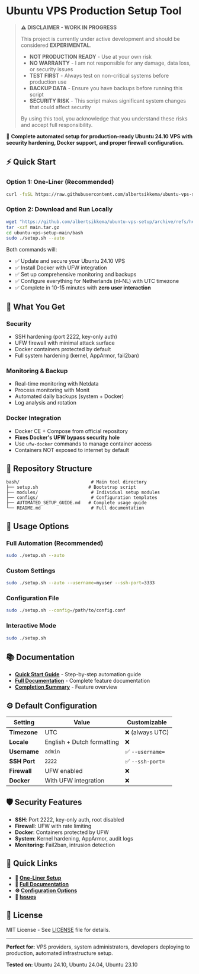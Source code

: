 # Ubuntu VPS Production Setup Tool

> **⚠️ DISCLAIMER - WORK IN PROGRESS**
> 
> This project is currently under active development and should be considered **EXPERIMENTAL**. 
>
> - **NOT PRODUCTION READY** - Use at your own risk
> - **NO WARRANTY** - I am not responsible for any damage, data loss, or security issues
> - **TEST FIRST** - Always test on non-critical systems before production use
> - **BACKUP DATA** - Ensure you have backups before running this script
> - **SECURITY RISK** - This script makes significant system changes that could affect security
>
> By using this tool, you acknowledge that you understand these risks and accept full responsibility.

🚀 **Complete automated setup for production-ready Ubuntu 24.10 VPS with security hardening, Docker support, and proper firewall configuration.**

## ⚡ Quick Start

### Option 1: One-Liner (Recommended)
```bash
curl -fsSL https://raw.githubusercontent.com/albertsikkema/ubuntu-vps-setup/main/bash/setup.sh | sudo bash -s -- --auto
```

### Option 2: Download and Run Locally
```bash
wget "https://github.com/albertsikkema/ubuntu-vps-setup/archive/refs/heads/main.tar.gz"
tar -xzf main.tar.gz
cd ubuntu-vps-setup-main/bash
sudo ./setup.sh --auto
```

Both commands will:
- ✅ Update and secure your Ubuntu 24.10 VPS
- ✅ Install Docker with UFW integration
- ✅ Set up comprehensive monitoring and backups
- ✅ Configure everything for Netherlands (nl-NL) with UTC timezone
- ✅ Complete in 10-15 minutes with **zero user interaction**

## 🎯 What You Get

### Security
- SSH hardening (port 2222, key-only auth)
- UFW firewall with minimal attack surface
- Docker containers protected by default
- Full system hardening (kernel, AppArmor, fail2ban)

### Monitoring & Backup
- Real-time monitoring with Netdata
- Process monitoring with Monit
- Automated daily backups (system + Docker)
- Log analysis and rotation

### Docker Integration
- Docker CE + Compose from official repository
- **Fixes Docker's UFW bypass security hole**
- Use `ufw-docker` commands to manage container access
- Containers NOT exposed to internet by default

## 📁 Repository Structure

```
bash/                           # Main tool directory
├── setup.sh                   # Bootstrap script
├── modules/                    # Individual setup modules
├── configs/                    # Configuration templates
├── AUTOMATED_SETUP_GUIDE.md   # Complete usage guide
└── README.md                   # Full documentation
```

## 🔧 Usage Options

### Full Automation (Recommended)
```bash
sudo ./setup.sh --auto
```

### Custom Settings
```bash
sudo ./setup.sh --auto --username=myuser --ssh-port=3333
```

### Configuration File
```bash
sudo ./setup.sh --config=/path/to/config.conf
```

### Interactive Mode
```bash
sudo ./setup.sh
```

## 📚 Documentation

- **[Quick Start Guide](bash/AUTOMATED_SETUP_GUIDE.md)** - Step-by-step automation guide
- **[Full Documentation](bash/README.md)** - Complete feature documentation
- **[Completion Summary](bash/COMPLETION_SUMMARY.md)** - Feature overview

## ⚙️ Default Configuration

| Setting | Value | Customizable |
|---------|-------|--------------|
| **Timezone** | UTC | ❌ (always UTC) |
| **Locale** | English + Dutch formatting | ❌ |
| **Username** | `admin` | ✅ `--username=` |
| **SSH Port** | `2222` | ✅ `--ssh-port=` |
| **Firewall** | UFW enabled | ❌ |
| **Docker** | With UFW integration | ❌ |

## 🛡️ Security Features

- **SSH**: Port 2222, key-only auth, root disabled
- **Firewall**: UFW with rate limiting
- **Docker**: Containers protected by UFW
- **System**: Kernel hardening, AppArmor, audit logs
- **Monitoring**: Fail2ban, intrusion detection

## 🔗 Quick Links

- **🚀 [One-Liner Setup](bash/AUTOMATED_SETUP_GUIDE.md#-one-liner-installation)**
- **📖 [Full Documentation](bash/README.md)**
- **⚙️ [Configuration Options](bash/configs/default.conf)**
- **🐛 [Issues](https://github.com/albertsikkema/ubuntu-vps-setup/issues)**

## 📄 License

MIT License - See [LICENSE](LICENSE) file for details.

---

**Perfect for:** VPS providers, system administrators, developers deploying to production, automated infrastructure setup.

**Tested on:** Ubuntu 24.10, Ubuntu 24.04, Ubuntu 23.10